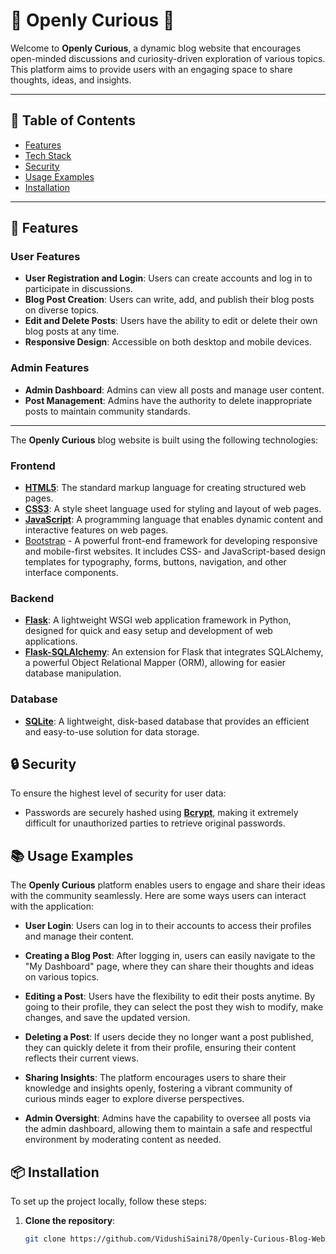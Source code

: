 # 🌟 Openly Curious 🌟

Welcome to **Openly Curious**, a dynamic blog website that encourages open-minded discussions and curiosity-driven exploration of various topics. This platform aims to provide users with an engaging space to share thoughts, ideas, and insights.

<!--![Openly Curious Banner](https://example.com/banner-image.png)--> <!-- Replace with your actual image URL -->

---
## 🚀 Table of Contents
- [Features](#features)
- [Tech Stack](#tech-stack)
- [Security](#security)
- [Usage Examples](#usage-examples)
- [Installation](#installation)


---

## 🌟 Features

### User Features
- **User Registration and Login**: Users can create accounts and log in to participate in discussions.
- **Blog Post Creation**: Users can write, add, and publish their blog posts on diverse topics.
- **Edit and Delete Posts**: Users have the ability to edit or delete their own blog posts at any time.
- **Responsive Design**: Accessible on both desktop and mobile devices.

### Admin Features
- **Admin Dashboard**: Admins can view all posts and manage user content.
- **Post Management**: Admins have the authority to delete inappropriate posts to maintain community standards.

<!--![User Features] <!-- ("C:\Users\vidus\OneDrive\Pictures\Screenshots\Screenshot 2024-11-02 021255.png")--> <!-- Replace with your actual image URL -->

---
The **Openly Curious** blog website is built using the following technologies:

### Frontend
- **[HTML5](https://www.w3.org/html/)**: The standard markup language for creating structured web pages.
- **[CSS3](https://www.w3.org/Style/CSS/)**: A style sheet language used for styling and layout of web pages.
- **[JavaScript](https://www.javascript.com/)**: A programming language that enables dynamic content and interactive features on web pages.
- [Bootstrap](https://getbootstrap.com/) - A powerful front-end framework for developing responsive and mobile-first websites. It includes CSS- and JavaScript-based design templates for typography, forms, buttons, navigation, and other interface components.

### Backend
- **[Flask](https://flask.palletsprojects.com/)**: A lightweight WSGI web application framework in Python, designed for quick and easy setup and development of web applications.
- **[Flask-SQLAlchemy](https://flask-sqlalchemy.palletsprojects.com/)**: An extension for Flask that integrates SQLAlchemy, a powerful Object Relational Mapper (ORM), allowing for easier database manipulation.

### Database
- **[SQLite](https://www.sqlite.org/index.html)**: A lightweight, disk-based database that provides an efficient and easy-to-use solution for data storage.

## 🔒 Security

To ensure the highest level of security for user data:
- Passwords are securely hashed using **[Bcrypt](https://pypi.org/project/bcrypt/)**, making it extremely difficult for unauthorized parties to retrieve original passwords.

## 📚 Usage Examples

The **Openly Curious** platform enables users to engage and share their ideas with the community seamlessly. Here are some ways users can interact with the application:

- **User Login**: Users can log in to their accounts to access their profiles and manage their content.
  
- **Creating a Blog Post**: After logging in, users can easily navigate to the "My Dashboard" page, where they can share their thoughts and ideas on various topics.
  
- **Editing a Post**: Users have the flexibility to edit their posts anytime. By going to their profile, they can select the post they wish to modify, make changes, and save the updated version.

- **Deleting a Post**: If users decide they no longer want a post published, they can quickly delete it from their profile, ensuring their content reflects their current views.

- **Sharing Insights**: The platform encourages users to share their knowledge and insights openly, fostering a vibrant community of curious minds eager to explore diverse perspectives.

- **Admin Oversight**: Admins have the capability to oversee all posts via the admin dashboard, allowing them to maintain a safe and respectful environment by moderating content as needed.


## 📦 Installation

To set up the project locally, follow these steps:

1. **Clone the repository**:
   ```bash
   git clone https://github.com/VidushiSaini78/Openly-Curious-Blog-Website.git
